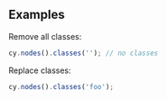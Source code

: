 ## Examples

Remove all classes:

```js
cy.nodes().classes(''); // no classes
```

Replace classes:

```js
cy.nodes().classes('foo');
```
